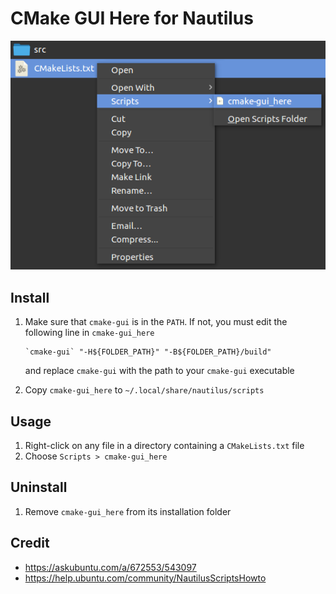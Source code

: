 # CMake GUI Here for Nautilus

![](screenshot.png)

## Install

1. Make sure that `cmake-gui` is in the `PATH`. If not, you must edit the following line in `cmake-gui_here`

    ```
    `cmake-gui` "-H${FOLDER_PATH}" "-B${FOLDER_PATH}/build"
    ```

    and replace `cmake-gui` with the path to your `cmake-gui` executable

1. Copy `cmake-gui_here` to `~/.local/share/nautilus/scripts`

## Usage

1. Right-click on any file in a directory containing a `CMakeLists.txt` file
1. Choose `Scripts > cmake-gui_here`

## Uninstall

1. Remove `cmake-gui_here` from its installation folder

## Credit

* https://askubuntu.com/a/672553/543097
* https://help.ubuntu.com/community/NautilusScriptsHowto
